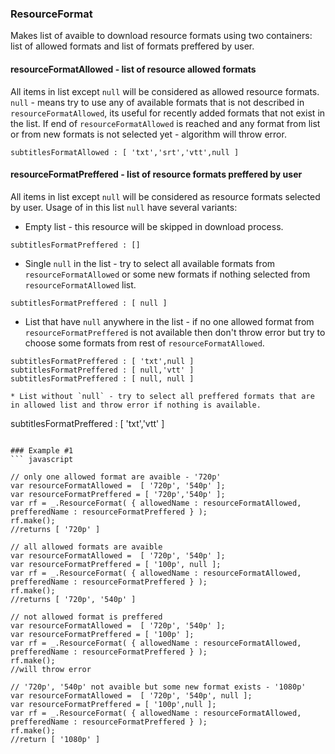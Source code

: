 ### ResourceFormat
Makes list of avaible to download resource formats using two containers: list of allowed formats and list of formats preffered by user.

#### resourceFormatAllowed - list of resource allowed formats

All items in list except `null` will be considered as allowed resource formats.
`null` - means try to use any of available formats that is not described in `resourceFormatAllowed`, its useful for recently added formats that not exist in the list.
If end of `resourceFormatAllowed` is reached and any format from list or from new formats is not selected yet - algorithm will throw error.
```
subtitlesFormatAllowed : [ 'txt','srt','vtt',null ]
```

#### resourceFormatPreffered - list of resource formats preffered by user

All items in list except `null` will be considered as resource formats selected by user.
Usage of in this list `null` have several variants:
* Empty list  - this resource will be skipped in download process.
```
subtitlesFormatPreffered : []
```
* Single `null` in the list - try to select all available formats from `resourceFormatAllowed` or some new formats if nothing selected from `resourceFormatAllowed` list.
```
subtitlesFormatPreffered : [ null ]
```
* List that have `null` anywhere in the list - if no one allowed format from `resourceFormatPreffered` is not available then don't throw error but try to choose some formats from rest of `resourceFormatAllowed`.
```
subtitlesFormatPreffered : [ 'txt',null ]
subtitlesFormatPreffered : [ null,'vtt' ]
subtitlesFormatPreffered : [ null, null ]

* List without `null` - try to select all preffered formats that are in allowed list and throw error if nothing is available.
```
subtitlesFormatPreffered : [ 'txt','vtt' ]
```

### Example #1
``` javascript

// only one allowed format are avaible - '720p'
var resourceFormatAllowed =  [ '720p', '540p' ];
var resourceFormatPreffered = [ '720p','540p' ];
var rf = _.ResourceFormat( { allowedName : resourceFormatAllowed, prefferedName : resourceFormatPreffered } );
rf.make();
//returns [ '720p' ]

// all allowed formats are avaible
var resourceFormatAllowed =  [ '720p', '540p' ];
var resourceFormatPreffered = [ '100p', null ];
var rf = _.ResourceFormat( { allowedName : resourceFormatAllowed, prefferedName : resourceFormatPreffered } );
rf.make();
//returns [ '720p', '540p' ]

// not allowed format is preffered
var resourceFormatAllowed =  [ '720p', '540p' ];
var resourceFormatPreffered = [ '100p' ];
var rf = _.ResourceFormat( { allowedName : resourceFormatAllowed, prefferedName : resourceFormatPreffered } );
rf.make();
//will throw error

// '720p', '540p' not avaible but some new format exists - '1080p'
var resourceFormatAllowed =  [ '720p', '540p', null ];
var resourceFormatPreffered = [ '100p',null ];
var rf = _.ResourceFormat( { allowedName : resourceFormatAllowed, prefferedName : resourceFormatPreffered } );
rf.make();
//return [ '1080p' ]

```
